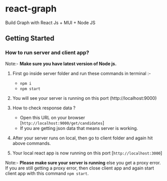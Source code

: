 # react-graph
Build Graph with React Js + MUI + Node JS

## Getting Started 

### How to run server and client app?

Note:- **Make sure you have latest version of Node js.**

1. First go inside server folder and run these commands in terminal :-
   - `npm i` 
   - `npm start`

2. You will see your server is running on this port (http://localhost:9000) 

3. How to check response data ?
   - Open this URL on your browser [`http://localhost:9000/get/candidates`]
   - If you are getting json data that means server is working. 

4. After your server runs on local, then go to client folder and again hit above commands.

5. Your local react app is now running on this port [`http://localhost:3000`]

Note:- **Please make sure your server is running** else you get a proxy error.
If you are still getting a proxy error, then close client app and again start client app with this command `npm start`.

